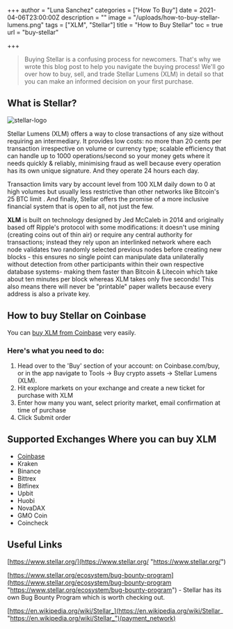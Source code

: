 +++
author = "Luna Sanchez"
categories = ["How To Buy"]
date = 2021-04-06T23:00:00Z
description = ""
image = "/uploads/how-to-buy-stellar-lumens.png"
tags = ["XLM", "Stellar"]
title = "How to Buy Stellar"
toc = true
url = "buy-stellar"

+++
> Buying Stellar is a confusing process for newcomers. That's why we wrote this blog post to help you navigate the buying process! We'll go over how to buy, sell, and trade Stellar Lumens (XLM) in detail so that you can make an informed decision on your first purchase.

## What is Stellar?

![stellar-logo](https://upload.wikimedia.org/wikipedia/commons/thumb/5/56/Stellar_Symbol.png/220px-Stellar_Symbol.png)

Stellar Lumens (XLM) offers a way to close transactions of any size without requiring an intermediary. It provides low costs: no more than 20 cents per transaction irrespective on volume or currency type; scalable efficiency that can handle up to 1000 operations/second so your money gets where it needs quickly & reliably, minimising fraud as well because every operation has its own unique signature. And they operate 24 hours each day.

Transaction limits vary by account level from 100 XLM daily down to 0 at high volumes but usually less restrictive than other networks like Bitcoin's 25 BTC limit . And finally, Stellar offers the promise of a more inclusive financial system that is open to all, not just the few.

**XLM** is built on technology designed by Jed McCaleb in 2014 and originally based off Ripple's protocol with some modifications: it doesn't use mining (creating coins out of thin air) or require any central authority for transactions; instead they rely upon an interlinked network where each node validates two randomly selected previous nodes before creating new blocks - this ensures no single point can manipulate data unilaterally without detection from other participants within their own respective database systems- making them faster than Bitcoin & Litecoin which take about ten minutes per block whereas XLM takes only five seconds! This also means there will never be "printable" paper wallets because every address is also a private key.

## How to buy Stellar on Coinbase

You can [buy XLM from Coinbase](coinbase.com/join/haines_c) very easily.

### Here's what you need to do:

1. Head over to the 'Buy' section of your account: on Coinbase.com/buy, or in the app navigate to Tools -> Buy crypto assets -> Stellar Lumens (XLM).
2. Hit explore markets on your exchange and create a new ticket for purchase with XLM
3. Enter how many you want, select priority market, email confirmation at time of purchase
4. Click Submit order

## Supported Exchanges Where you can buy XLM

* [Coinbase](coinbase.com/join/haines_c)
* Kraken
* Binance
* Bittrex
* Bitfinex
* Upbit
* Huobi
* NovaDAX
* GMO Coin
* Coincheck

## Useful Links

[https://www.stellar.org/](https://www.stellar.org/ "https://www.stellar.org/")

[https://www.stellar.org/ecosystem/bug-bounty-program](https://www.stellar.org/ecosystem/bug-bounty-program "https://www.stellar.org/ecosystem/bug-bounty-program") - Stellar has its own Bug Bounty Program which is worth checking out.

[https://en.wikipedia.org/wiki/Stellar_](https://en.wikipedia.org/wiki/Stellar_ "https://en.wikipedia.org/wiki/Stellar_")(payment_network)